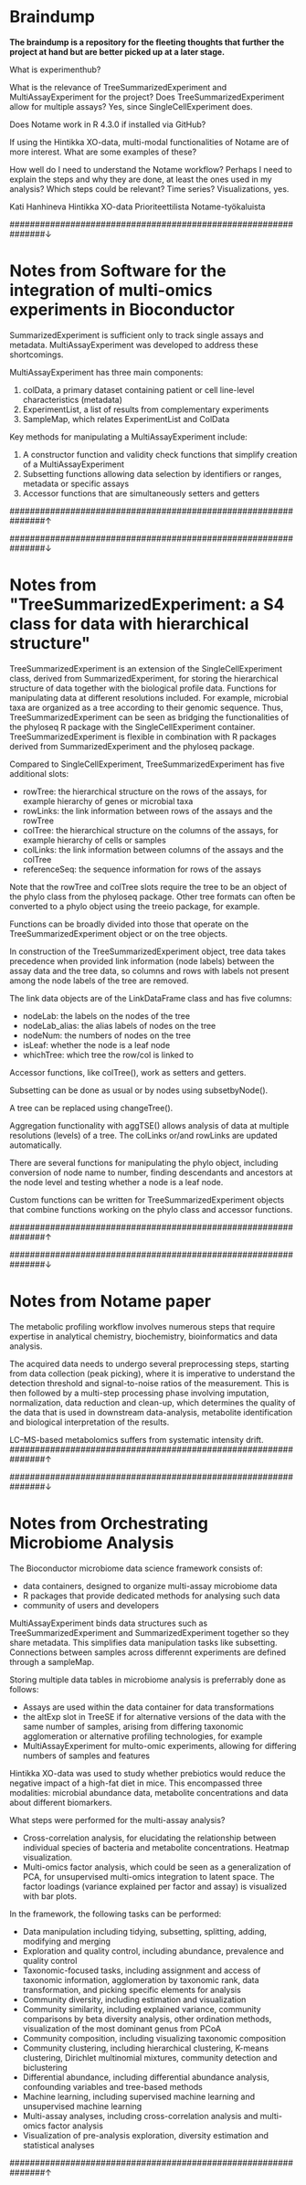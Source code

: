 # Braindump

**The braindump is a repository for the fleeting thoughts that further the project at hand but are better picked up at a later stage.**

What is experimenthub?

What is the relevance of TreeSummarizedExperiment and MultiAssayExperiment for the project? Does TreeSummarizedExperiment allow for multiple assays? Yes, since SingleCellExperiment does.

Does Notame work in R 4.3.0 if installed via GitHub?

If using the Hintikka XO-data, multi-modal functionalities of Notame are of more interest. What are some examples of these?

How well do I need to understand the Notame workflow? Perhaps I need to explain the steps and why they are done, at least the ones used in my analysis?
Which steps could be relevant?
Time series?
Visualizations, yes.

Kati Hanhineva
Hintikka XO-data
Prioriteettilista Notame-työkaluista

###############################################################↓
# Notes from Software for the integration of multi-omics experiments in Bioconductor

SummarizedExperiment is sufficient only to track single assays and metadata. MultiAssayExperiment was developed to address these shortcomings.

MultiAssayExperiment has three main components:
1. colData, a primary dataset containing patient or cell line-level characteristics (metadata)
2. ExperimentList, a list of results from complementary experiments
3. SampleMap, which relates ExperimentList and ColData

Key methods for manipulating a MultiAssayExperiment include:
1. A constructor function and validity check functions that simplify creation of a MultiAssayExperiment
2. Subsetting functions allowing data selection by identifiers or ranges, metadata or specific assays
3. Accessor functions that are simultaneously setters and getters

###############################################################↑

###############################################################↓
# Notes from "TreeSummarizedExperiment: a S4 class for data with hierarchical structure"

TreeSummarizedExperiment is an extension of the SingleCellExperiment class, derived from SummarizedExperiment, for storing the hierarchical structure of data together with the biological profile data. Functions for  manipulating data at different resolutions included. For example, microbial taxa are organized as a tree according to their genomic sequence. Thus, TreeSummarizedExperiment can be seen as bridging the functionalities of the phyloseq R package with the SingleCellExperiment container. TreeSummarizedExperiment is flexible in combination with R packages derived from SummarizedExperiment and the phyloseq package.

Compared to SingleCellExperiment, TreeSummarizedExperiment has five additional slots:
- rowTree: the hierarchical structure on the rows of the assays, for example hierarchy of genes or microbial taxa
- rowLinks: the link information between rows of the assays and the rowTree
- colTree: the hierarchical structure on the columns of the assays, for example hierarchy of cells or samples
- colLinks: the link information between columns of the assays and the colTree
- referenceSeq: the sequence information for rows of the assays

Note that the rowTree and colTree slots require the tree to be an object of the phylo class from the phyloseq package. Other tree formats can often be converted to a phylo object using the treeio package, for example.

Functions can be broadly divided into those that operate on the TreeSummarizedExperiment object or on the tree objects.

In construction of the TreeSummarizedExperiment object, tree data takes precedence when  provided link information (node labels) between the assay data and the tree data, so columns and rows with labels not present among the node labels of the tree are removed.

The link data objects are of the LinkDataFrame class and has five columns:
- nodeLab: the labels on the nodes of the tree
- nodeLab_alias: the alias labels of nodes on the tree
- nodeNum: the numbers of nodes on the tree
- isLeaf: whether the node is a leaf node
- whichTree: which tree the row/col is linked to

Accessor functions, like colTree(), work as setters and getters.

Subsetting can be done as usual or by nodes using subsetbyNode().

A tree can be replaced using changeTree().

Aggregation functionality with aggTSE() allows analysis of data at multiple resolutions (levels) of a tree. The colLinks or/and rowLinks are updated automatically.

There are several functions for manipulating the phylo object, including conversion of node name to number, finding descendants and ancestors at the node level and testing whether a node is a leaf node.

Custom functions can be written for TreeSummarizedExperiment objects that combine functions working on the phylo class and accessor functions.

###############################################################↑

###############################################################↓
# Notes from Notame paper

The metabolic profiling workflow involves numerous steps that require expertise in analytical chemistry, biochemistry, bioinformatics and data analysis.

The acquired data needs to undergo several preprocessing steps, starting from data collection (peak picking), where it is imperative to understand the detection threshold and signal-to-noise ratios of the measurement. This is then followed by a multi-step processing phase involving imputation, normalization, data reduction and clean-up, which determines the quality of the data that is used in downstream data-analysis, metabolite identification and biological interpretation of the results.

LC–MS-based metabolomics suffers from systematic intensity drift.
###############################################################↑

###############################################################↓
# Notes from Orchestrating Microbiome Analysis

The Bioconductor microbiome data science framework consists of:
- data containers, designed to organize multi-assay microbiome data
- R packages that provide dedicated methods for analysing such data
- community of users and developers

MultiAssayExperiment binds data structures such as TreeSummarizedExperiment and SummarizedExperiment together so they share metadata. This simplifies data manipulation tasks like subsetting. Connections between samples across differennt experiments are defined through a sampleMap.

Storing multiple data tables in microbiome analysis is preferrably done as follows:
- Assays are used within the data container for data transformations
- the altExp slot in TreeSE if for alternative versions of the data with the same number of samples, arising from differing taxonomic agglomeration or alternative profiling technologies, for example
- MultiAssayExperiment for multo-omic experiments, allowing for differing numbers of samples and features

Hintikka XO-data was used to study whether prebiotics would reduce the negative impact of a high-fat diet in mice. This encompassed three modalities: microbial abundance data, metabolite concentrations and data about different biomarkers.

What steps were performed for the multi-assay analysis?
- Cross-correlation analysis, for elucidating the relationship between individual species of bacteria and metabolite concentrations. Heatmap visualization.
- Multi-omics factor analysis, which could be seen as a generalization of PCA, for unsupervised multi-omics integration to latent space. The factor loadings (variance explained per factor and assay) is visualized with bar plots.

In the framework, the following tasks can be performed:
- Data manipulation including tidying, subsetting, splitting, adding, modifying and merging
- Exploration and quality control, including abundance, prevalence and quality control
- Taxonomic-focused tasks, including assignment and access of taxonomic information, agglomeration by taxonomic rank, data transformation, and picking specific elements for analysis
- Community diversity, including estimation and visualization
- Community similarity, including explained variance, community comparisons by beta diversity analysis, other ordination methods, visualization of the most dominant genus from PCoA
- Community composition, including visualizing taxonomic composition
- Community clustering, including hierarchical clustering, K-means clustering, Dirichlet multinomial mixtures, community detection and biclustering
- Differential abundance, including differential abundance analysis, confounding variables and tree-based methods
- Machine learning, including supervised machine learning and unsupervised machine learning
- Multi-assay analyses, including cross-correlation analysis and multi-omics factor analysis
- Visualization of pre-analysis exploration, diversity estimation and statistical analyses



###############################################################↑
